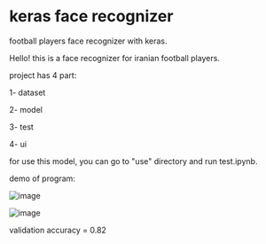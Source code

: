 # keras face recognizer
football players face recognizer with keras.

Hello! this is a face recognizer for iranian football players.

project has 4 part:

1- dataset

2- model

3- test

4- ui

for use this model, you can go to "use" directory and run test.ipynb.

demo of program:

![image](https://user-images.githubusercontent.com/100860652/159449306-a6289733-32c4-4404-bb81-e16851f3eb24.png)

![image](https://user-images.githubusercontent.com/100860652/159449358-27c91508-a374-4a6b-8426-bb56a56de181.png)


validation accuracy = 0.82

